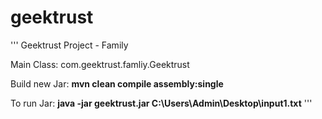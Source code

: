 # geektrust
'''
Geektrust Project - Family

Main Class: com.geektrust.famliy.Geektrust

Build new Jar: <b>mvn clean compile assembly:single</b>

To run Jar: <b>java -jar geektrust.jar C:\Users\Admin\Desktop\input1.txt</b>
'''
